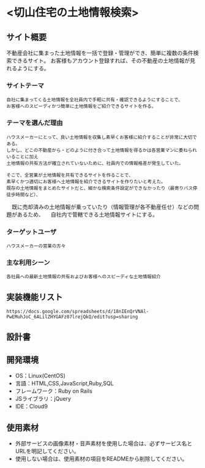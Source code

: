 # <切山住宅の土地情報検索>

## サイト概要
   不動産会社に集まった土地情報を一括で登録・管理ができ、簡単に複数の条件検索できるサイト。
   お客様もアカウント登録すれば、その不動産の土地情報が見れるようにする。

### サイトテーマ
    自社に集まってくる土地情報を全社員内で手軽に共有・確認できるようにすることで、
    お客様へのスピーディかつ簡単に土地情報をご紹介できるサイトを作る。

### テーマを選んだ理由
    ハウスメーカーにとって、良い土地情報を収集し素早くお客様に紹介することが非常に大切である。
    しかし、どこの不動産から・どのように付き合って土地情報を得るかは各営業マンに委ねられいることに加え
    土地情報の共有方法が確立されていないために、社員内での情報格差が発生していた。

    そこで、全営業が土地情報を共有できるサイトを作ることで、
    素早くかつ適切にお客様へ土地情報を紹介できるサイトを作りたいと考えた。
    既存の土地情報をまとめたサイトだと、細かな検索条件設定ができなかったり（最寄りバス停徒歩時間など）、
  　既に売却済みの土地情報が乗っていたり（情報管理が各不動産任せ）などの問題があるため、
  　自社内で管轄できる土地情報サイトにする。


### ターゲットユーザ
    ハウスメーカーの営業の方々

### 主な利用シーン
    各社員への最新土地情報の共有およびお客様へのスピーディな土地情報紹介

## 実装機能リスト
    https://docs.google.com/spreadsheets/d/18nIEnQrVNAl-PwEMuhJoC_6ALilZHYGAFz07lrejQkQ/edit?usp=sharing

## 設計書


## 開発環境
- OS：Linux(CentOS)
- 言語：HTML,CSS,JavaScript,Ruby,SQL
- フレームワーク：Ruby on Rails
- JSライブラリ：jQuery
- IDE：Cloud9

## 使用素材
- 外部サービスの画像素材・音声素材を使用した場合は、必ずサービス名とURLを明記してください。
- 使用しない場合は、使用素材の項目をREADMEから削除してください。

